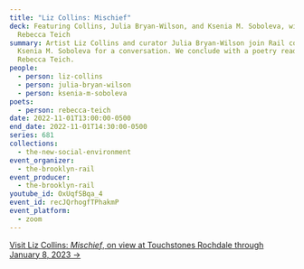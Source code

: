 ```yaml
---
title: "Liz Collins: Mischief"
deck: Featuring Collins, Julia Bryan-Wilson, and Ksenia M. Soboleva, with
  Rebecca Teich
summary: Artist Liz Collins and curator Julia Bryan-Wilson join Rail contributor
  Ksenia M. Soboleva for a conversation. We conclude with a poetry reading by
  Rebecca Teich.
people:
  - person: liz-collins
  - person: julia-bryan-wilson
  - person: ksenia-m-soboleva
poets:
  - person: rebecca-teich
date: 2022-11-01T13:00:00-0500
end_date: 2022-11-01T14:30:00-0500
series: 681
collections:
  - the-new-social-environment
event_organizer:
  - the-brooklyn-rail
event_producer:
  - the-brooklyn-rail
youtube_id: OxUqfSBqa_4
event_id: recJQrhogfTPhakmP
event_platform:
  - zoom
---
```

[V﻿isit Liz Collins: *Mischief*, on view at Touchstones Rochdale through January 8, 2023 →](https://www.yourtrustrochdale.co.uk/exhibitions/liz-collins-mischief/)